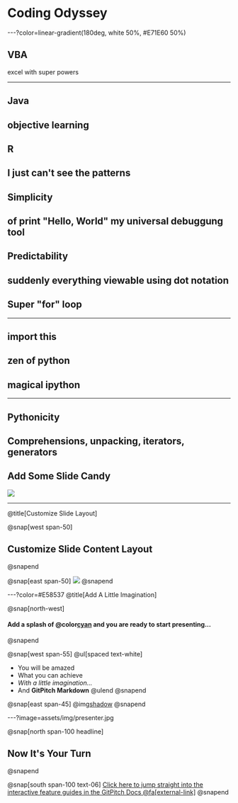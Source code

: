 # Coding Odyssey

---?color=linear-gradient(180deg, white 50%, #E71E60 50%)

## VBA
excel with super powers

---
## Java
objective learning
---
## R
I just can't see the patterns
---
## Simplicity
of print "Hello, World"
my universal debuggung tool
---
## Predictability
suddenly everything viewable using dot notation
---
## Super "for" loop
---
## import this
zen of python
---
## magical ipython
---
## Pythonicity
Comprehensions, unpacking, iterators, generators
---
## Add Some Slide Candy

![](assets/img/presentation.png)

---
@title[Customize Slide Layout]

@snap[west span-50]
## Customize Slide Content Layout
@snapend

@snap[east span-50]
![](assets/img/presentation.png)
@snapend

---?color=#E58537
@title[Add A Little Imagination]

@snap[north-west]
#### Add a splash of @color[cyan](**color**) and you are ready to start presenting...
@snapend

@snap[west span-55]
@ul[spaced text-white]
- You will be amazed
- What you can achieve
- *With a little imagination...*
- And **GitPitch Markdown**
@ulend
@snapend

@snap[east span-45]
@img[shadow](assets/img/conference.png)
@snapend

---?image=assets/img/presenter.jpg

@snap[north span-100 headline]
## Now It's Your Turn
@snapend

@snap[south span-100 text-06]
[Click here to jump straight into the interactive feature guides in the GitPitch Docs @fa[external-link]](https://gitpitch.com/docs/getting-started/tutorial/)
@snapend
